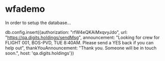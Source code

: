 # wfademo

In order to setup the database...

db.config.insert({authorization: "rfW4eQKAiMxqvyJdo", url: "https://qa.digits.holdings/sendMsg", announcement: "Looking for crew for FLIGHT 001, BOS-PVD, TUE 8:40AM. Please send a YES back if you can help out", thankYouAnnouncement: "Thank you. Someone will be in touch soon.", host: 'qa.digits.holdings'})